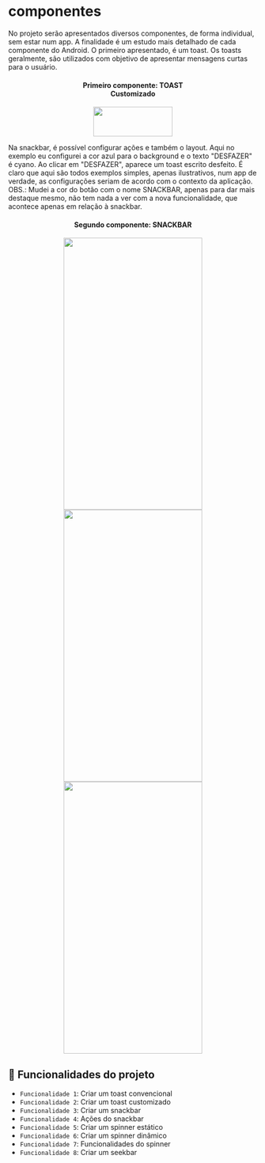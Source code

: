 # componentes
<p>
No projeto serão apresentados diversos componentes, de forma individual, sem estar num app. 
A finalidade é um estudo mais detalhado de cada componente do Android. O primeiro apresentado, é um toast.
Os toasts geralmente, são utilizados com objetivo de apresentar mensagens curtas para o usuário.
</p>

<div align="middle">
  <h4>Primeiro componente: TOAST</br>
  Customizado</h4> 
  <img src="https://user-images.githubusercontent.com/29150094/173208287-67a3398a-cdce-4ded-8a8a-d04a4e4c6959.png" width="160" height="60" />
    
</div>

<p>
Na snackbar, é possível configurar ações e também o layout. Aqui no exemplo eu configurei a cor azul para o background e o texto "DESFAZER" é cyano. Ao clicar em "DESFAZER", aparece um toast escrito desfeito. É claro que aqui são todos exemplos simples, apenas ilustrativos, num app de verdade, as configurações seriam de acordo com o contexto da aplicação. OBS.: Mudei a cor do botão com o nome SNACKBAR, apenas para dar mais destaque mesmo, não tem nada a ver com a nova funcionalidade, que acontece apenas em relação à snackbar.
</p>

<div align="middle">
  <h4>Segundo componente: SNACKBAR</h4> 
  <img src="https://user-images.githubusercontent.com/29150094/173208866-eff6ccbb-49e4-485e-a0ce-cb7575a67266.png" width="280" height="550" /> <img src="https://user-images.githubusercontent.com/29150094/173250177-1a318c97-99aa-4d04-9c19-7ad1d0b3bb6c.png" width="280" height="550" /> <img src="https://user-images.githubusercontent.com/29150094/173250335-2a953b19-ed14-4ad8-bf39-43e2b5eb079d.png" width="280" height="550" /></br>   
</div>

## :hammer: Funcionalidades do projeto

- `Funcionalidade 1`: Criar um toast convencional
- `Funcionalidade 2`: Criar um toast customizado
- `Funcionalidade 3`: Criar um snackbar
- `Funcionalidade 4`: Ações do snackbar
- `Funcionalidade 5`: Criar um spinner estático
- `Funcionalidade 6`: Criar um spinner dinâmico
- `Funcionalidade 7`: Funcionalidades do spinner
- `Funcionalidade 8`: Criar um seekbar







